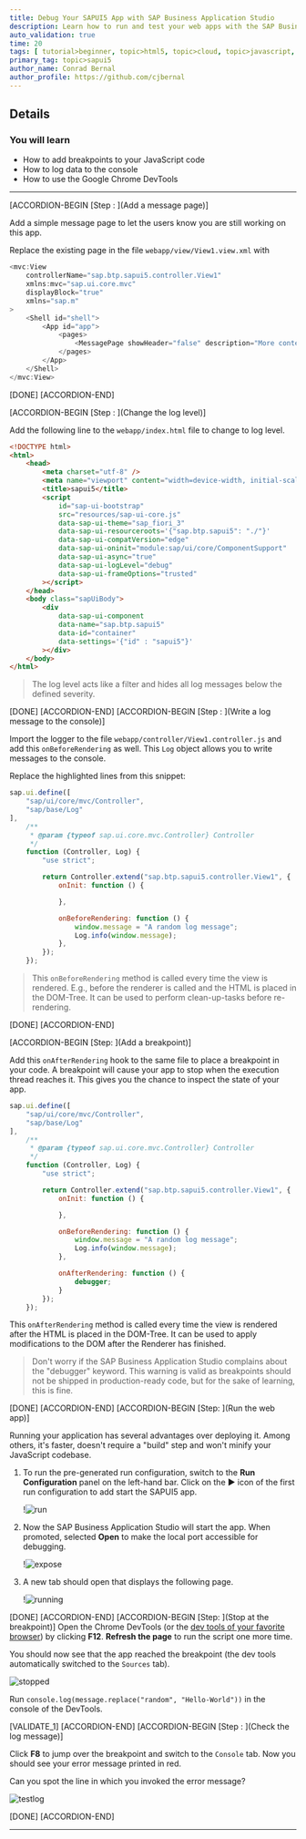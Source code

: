 ```yaml
---
title: Debug Your SAPUI5 App with SAP Business Application Studio
description: Learn how to run and test your web apps with the SAP Business Application Studio and Google Chrome DevTools.
auto_validation: true
time: 20
tags: [ tutorial>beginner, topic>html5, topic>cloud, topic>javascript, products>sap-btp-cloud-foundry-environment, products>sap-business-application-studio]
primary_tag: topic>sapui5
author_name: Conrad Bernal
author_profile: https://github.com/cjbernal
---
```



## Details
### You will learn
  - How to add breakpoints to your JavaScript code
  - How to log data to the console
  - How to use the Google Chrome DevTools

---

[ACCORDION-BEGIN [Step : ](Add a message page)]

Add a simple message page to let the users know you are still working on this app.

Replace the existing page in the file `webapp/view/View1.view.xml` with
```JavaScript [10]
<mvc:View
    controllerName="sap.btp.sapui5.controller.View1"
    xmlns:mvc="sap.ui.core.mvc"
    displayBlock="true"
    xmlns="sap.m"
>
	<Shell id="shell">
		<App id="app">
			<pages>
				<MessagePage showHeader="false" description="More content to come" text="Stay tuned!" icon="sap-icon://home"/>
			</pages>
		</App>
	</Shell>
</mvc:View>

```



[DONE]
[ACCORDION-END]

[ACCORDION-BEGIN [Step : ](Change the log level)]

Add the following line to the `webapp/index.html` file to change to log level.
```HTML [15]
<!DOCTYPE html>
<html>
    <head>
        <meta charset="utf-8" />
        <meta name="viewport" content="width=device-width, initial-scale=1.0" />
        <title>sapui5</title>
        <script
            id="sap-ui-bootstrap"
            src="resources/sap-ui-core.js"
            data-sap-ui-theme="sap_fiori_3"
            data-sap-ui-resourceroots='{"sap.btp.sapui5": "./"}'
            data-sap-ui-compatVersion="edge"
            data-sap-ui-oninit="module:sap/ui/core/ComponentSupport"
            data-sap-ui-async="true"
			data-sap-ui-logLevel="debug"
            data-sap-ui-frameOptions="trusted"
        ></script>
    </head>
    <body class="sapUiBody">
        <div
            data-sap-ui-component
            data-name="sap.btp.sapui5"
            data-id="container"
            data-settings='{"id" : "sapui5"}'
        ></div>
    </body>
</html>

```

> The log level acts like a filter and hides all log messages below the defined severity.


[DONE]
[ACCORDION-END]
[ACCORDION-BEGIN [Step : ](Write a log message to the console)]

Import the logger to the file `webapp/controller/View1.controller.js` and add this `onBeforeRendering` as well. This `Log` object allows you to write messages to the console.

Replace the highlighted lines from this snippet:
```JavaScript [2,3,8,14-19]
sap.ui.define([
    "sap/ui/core/mvc/Controller",
    "sap/base/Log"
],
	/**
	 * @param {typeof sap.ui.core.mvc.Controller} Controller
	 */
    function (Controller, Log) {
        "use strict";

        return Controller.extend("sap.btp.sapui5.controller.View1", {
            onInit: function () {

            },

            onBeforeRendering: function () {
                window.message = "A random log message";
                Log.info(window.message);
            },
        });
    });
```


> This `onBeforeRendering` method is called every time the view is rendered. E.g., before the renderer is called and the HTML is placed in the DOM-Tree. It can be used to perform clean-up-tasks before re-rendering.


[DONE]
[ACCORDION-END]

[ACCORDION-BEGIN [Step: ](Add a breakpoint)]

Add this `onAfterRendering` hook to the same file to place a breakpoint in your code. A breakpoint will cause your app to stop when the execution thread reaches it. This gives you the chance to inspect the state of your app.
```JavaScript [21-23]
sap.ui.define([
    "sap/ui/core/mvc/Controller",
    "sap/base/Log"
],
	/**
	 * @param {typeof sap.ui.core.mvc.Controller} Controller
	 */
    function (Controller, Log) {
        "use strict";

        return Controller.extend("sap.btp.sapui5.controller.View1", {
            onInit: function () {

            },

            onBeforeRendering: function () {
                window.message = "A random log message";
                Log.info(window.message);
            },

            onAfterRendering: function () {
                debugger;
            }
        });
    });

```

This `onAfterRendering` method is called every time the view is rendered after the HTML is placed in the DOM-Tree. It can be used to apply modifications to the DOM after the Renderer has finished.


> Don't worry if the SAP Business Application Studio complains about the "debugger" keyword. This warning is valid as breakpoints should not be shipped in production-ready code, but for the sake of learning, this is fine.


[DONE]
[ACCORDION-END]
[ACCORDION-BEGIN [Step: ](Run the web app)]

Running your application has several advantages over deploying it. Among others, it's faster, doesn't require a "build" step and won't minify your JavaScript codebase.

1. To run the pre-generated run configuration, switch to the **Run Configuration** panel on the left-hand bar. Click on the **▶️** icon of the first run configuration to add start the SAPUI5 app.

    !![run](./run.png)


2. Now the SAP Business Application Studio will start the app. When promoted, selected **Open** to make the local port accessible for debugging.

    !![expose](./expose.png)


3. A new tab should open that displays the following page.

    !![running](./running.png)


[DONE]
[ACCORDION-END]
[ACCORDION-BEGIN [Step: ](Stop at the breakpoint)]
Open the Chrome DevTools (or the [dev tools of your favorite browser](https://www.lifewire.com/web-browser-developer-tools-3988965)) by clicking **F12**. **Refresh the page** to run the script one more time.

You should now see that the app reached the breakpoint (the dev tools automatically switched to the `Sources` tab).

![stopped](./stopped.png)

Run `console.log(message.replace("random", "Hello-World"))` in the console of the DevTools.

[VALIDATE_1]
[ACCORDION-END]
[ACCORDION-BEGIN [Step : ](Check the log message)]

Click **F8** to jump over the breakpoint and switch to the `Console` tab.
Now you should see your error message printed in red.

Can you spot the line in which you invoked the error message?

![testlog](./testlog.png)


[DONE]
[ACCORDION-END]

---
